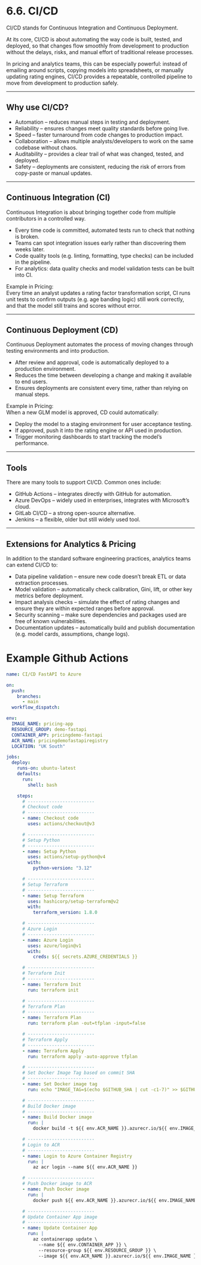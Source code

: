 # 6.6. CI/CD

CI/CD stands for Continuous Integration and Continuous Deployment.

At its core, CI/CD is about automating the way code is built, tested, and deployed, so that changes flow smoothly from development to production without the delays, risks, and manual effort of traditional release processes.

In pricing and analytics teams, this can be especially powerful: instead of emailing around scripts, copying models into spreadsheets, or manually updating rating engines, CI/CD provides a repeatable, controlled pipeline to move from development to production safely.

---

## Why use CI/CD?

- Automation – reduces manual steps in testing and deployment.  
- Reliability – ensures changes meet quality standards before going live.  
- Speed – faster turnaround from code changes to production impact.  
- Collaboration – allows multiple analysts/developers to work on the same codebase without chaos.  
- Auditability – provides a clear trail of what was changed, tested, and deployed.  
- Safety – deployments are consistent, reducing the risk of errors from copy-paste or manual updates.  

---

## Continuous Integration (CI)

Continuous Integration is about bringing together code from multiple contributors in a controlled way.

- Every time code is committed, automated tests run to check that nothing is broken.  
- Teams can spot integration issues early rather than discovering them weeks later.  
- Code quality tools (e.g. linting, formatting, type checks) can be included in the pipeline.  
- For analytics: data quality checks and model validation tests can be built into CI.  

Example in Pricing:  
Every time an analyst updates a rating factor transformation script, CI runs unit tests to confirm outputs (e.g. age banding logic) still work correctly, and that the model still trains and scores without error.

---

## Continuous Deployment (CD)

Continuous Deployment automates the process of moving changes through testing environments and into production.

- After review and approval, code is automatically deployed to a production environment.  
- Reduces the time between developing a change and making it available to end users.  
- Ensures deployments are consistent every time, rather than relying on manual steps.  

Example in Pricing:  
When a new GLM model is approved, CD could automatically:  
- Deploy the model to a staging environment for user acceptance testing.  
- If approved, push it into the rating engine or API used in production.  
- Trigger monitoring dashboards to start tracking the model’s performance.  

---

## Tools

There are many tools to support CI/CD. Common ones include:  

- GitHub Actions – integrates directly with GitHub for automation.  
- Azure DevOps – widely used in enterprises, integrates with Microsoft’s cloud.  
- GitLab CI/CD – a strong open-source alternative.  
- Jenkins – a flexible, older but still widely used tool.  

---

## Extensions for Analytics & Pricing

In addition to the standard software engineering practices, analytics teams can extend CI/CD to:  

- Data pipeline validation – ensure new code doesn’t break ETL or data extraction processes.  
- Model validation – automatically check calibration, Gini, lift, or other key metrics before deployment.  
- Impact analysis checks – simulate the effect of rating changes and ensure they are within expected ranges before approval.  
- Security scanning – make sure dependencies and packages used are free of known vulnerabilities.  
- Documentation updates – automatically build and publish documentation (e.g. model cards, assumptions, change logs).  


# Example Github Actions

```yaml
name: CI/CD FastAPI to Azure

on:
  push:
    branches:
      - main
  workflow_dispatch:

env:
  IMAGE_NAME: pricing-app
  RESOURCE_GROUP: demo-fastapi
  CONTAINER_APP: pricingdemo-fastapi
  ACR_NAME: pricingdemofastapiregistry
  LOCATION: "UK South"

jobs:
  deploy:
    runs-on: ubuntu-latest
    defaults:
      run:
        shell: bash

    steps:
      # -------------------------
      # Checkout code
      # -------------------------
      - name: Checkout code
        uses: actions/checkout@v3

      # -------------------------
      # Setup Python
      # -------------------------
      - name: Setup Python
        uses: actions/setup-python@v4
        with:
          python-version: "3.12"

      # -------------------------
      # Setup Terraform
      # -------------------------
      - name: Setup Terraform
        uses: hashicorp/setup-terraform@v2
        with:
          terraform_version: 1.8.0

      # -------------------------
      # Azure Login
      # -------------------------
      - name: Azure Login
        uses: azure/login@v1
        with:
          creds: ${{ secrets.AZURE_CREDENTIALS }}

      # -------------------------
      # Terraform Init
      # -------------------------
      - name: Terraform Init
        run: terraform init

      # -------------------------
      # Terraform Plan
      # -------------------------
      - name: Terraform Plan
        run: terraform plan -out=tfplan -input=false

      # -------------------------
      # Terraform Apply
      # -------------------------
      - name: Terraform Apply
        run: terraform apply -auto-approve tfplan

      # -------------------------
      # Set Docker Image Tag based on commit SHA
      # -------------------------
      - name: Set Docker image tag
        run: echo "IMAGE_TAG=$(echo $GITHUB_SHA | cut -c1-7)" >> $GITHUB_ENV

      # -------------------------
      # Build Docker image
      # -------------------------
      - name: Build Docker image
        run: |
          docker build -t ${{ env.ACR_NAME }}.azurecr.io/${{ env.IMAGE_NAME }}:${{ env.IMAGE_TAG }} .

      # -------------------------
      # Login to ACR
      # -------------------------
      - name: Login to Azure Container Registry
        run: |
          az acr login --name ${{ env.ACR_NAME }}

      # -------------------------
      # Push Docker image to ACR
      - name: Push Docker image
        run: |
          docker push ${{ env.ACR_NAME }}.azurecr.io/${{ env.IMAGE_NAME }}:${{ env.IMAGE_TAG }}

      # -------------------------
      # Update Container App image
      # -------------------------
      - name: Update Container App
        run: |
          az containerapp update \
            --name ${{ env.CONTAINER_APP }} \
            --resource-group ${{ env.RESOURCE_GROUP }} \
            --image ${{ env.ACR_NAME }}.azurecr.io/${{ env.IMAGE_NAME }}:${{ env.IMAGE_TAG }}

```